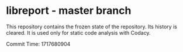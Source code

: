 # libreport - master branch

This repository contains the frozen state of the repository.
Its history is cleared. It is used only for static code
analysis with Codacy.

Commit Time: 1717680904